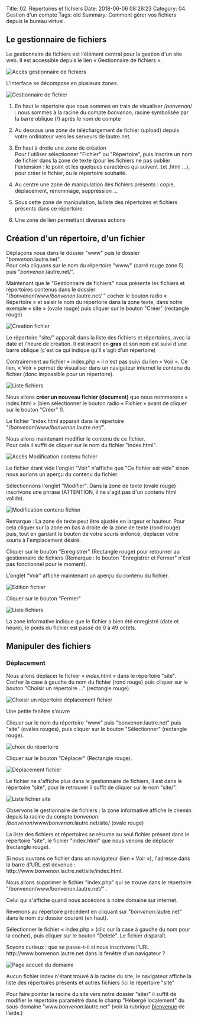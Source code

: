 Title: 02. Répertoires et fichiers 
Date: 2018-06-06 08:26:23
Category: 04. Gestion d'un compte
Tags: old
Summary: Comment gérer vos fichiers depuis le bureau virtuel.  

## Le gestionnaire de fichiers

Le gestionnaire de fichiers est l'élément central pour la gestion d'un site web.
Il est accessible depuis le lien « Gestionnaire de fichiers ».

![Accès gestionnaire de fichiers](../img/gestion_fichier.jpg)

L'interface se décompose en plusieurs zones.

![Gestionnaire de fichier](../img/gestion_fichier_interface.jpg)

1. En haut le répertoire que nous sommes en train de visualiser /*bonvenon*/ : nous sommes à la racine du compte *bonvenon*, racine symbolisée par la barre oblique (/) après le nom de compte

2. Au dessous une zone de téléchargement de fichier (upload) depuis votre ordinateur vers les serveurs de lautre.net.

3. En haut à droite une zone de création  
Pour l'utiliser sélectionner "Fichier" ou "Répertoire", puis inscrire un nom de fichier dans la zone de texte (pour les fichiers ne pas oublier l'extension : le point et les quelques caractères qui suivent .txt .html ...), pour créer le fichier, ou le répertoire souhaité.  

4. Au centre une zone de manipulation des fichiers présents : copie, déplacement, renommage, suppression ...

5. Sous cette zone de manipulation, la liste des répertoires et fichiers présents dans ce répertoire.

6. Une zone de lien permettant diverses actions  


## Création d'un répertoire, d'un fichier

Déplaçons nous dans le dossier "www" puis le dossier "*bonvenon*.lautre.net".  
Pour cela cliquons sur le nom du répertoire "www/" (carré rouge zone 5) puis "*bonvenon*.lautre.net/".

Maintenant que le "Gestionnaire de fichiers" nous présente les fichiers et répertoires contenus dans le dossier "/*bonvenon*/www/*bonvenon*.lautre.net/ " cocher le bouton radio « Répertoire » et saisir le nom du répertoire dans la zone texte, dans notre exemple « site » (ovale rouge) puis cliquer sur le bouton "Créer" (rectangle rouge)

![Creation fichier](../img/gest-fich12.jpg)

Le répertoire "site/" apparaît dans la liste des fichiers et répertoires, avec la date et l'heure de création.
Il est inscrit en **gras** et son nom est suivi d'une barre oblique (c'est ce qui indique qu'il s'agit d'un répertoire)

Contrairement au fichier « index.php » il n'est pas suivi du lien « Voir ». Ce lien, « Voir » permet de visualiser dans un navigateur internet le contenu du fichier (donc impossible pour un répertoire).

![Liste fichiers](../img/gest-fich13.jpg)

Nous allons **créer un nouveau fichier (document)** que nous nommerons « index.html » (bien sélectionner le bouton radio « Fichier » avant de cliquer sur le bouton "Créer" !).

Le fichier "index.html apparait dans le répertoire "/*bonvenon*/www/*bonvenon*.lautre.net/".

Nous allons maintenant modifier le contenu de ce fichier.  
Pour cela il suffit de cliquer sur le nom du fichier "index.html".  

![Accès Modification contenu fichier](../img/gest-fich131.jpg)

Le fichier étant vide l'onglet "Voir" n'affiche que "Ce fichier est vide" sinon nous aurions un aperçu du contenu du fichier.

Sélectionnons l'onglet "Modifier".
Dans la zone de texte (ovale rouge) inscrivons une phrase (ATTENTION, il ne s'agit pas d'un contenu html valide).

![Modification contenu fichier](../img/gest-fich14.jpg)  

Remarque : La zone de texte peut être ajustée en largeur et hauteur. Pour cela cliquer sur la zone en bas à droite de la zone de texte (rond rouge) puis, tout en gardant le bouton de votre souris enfoncé, déplacer votre souris à l'emplacement désiré.

Cliquer sur le bouton "Enregistrer" (Rectangle rouge) pour retourner au gestionnaire de fichiers (Remarque : le bouton "Enregistrer et Fermer" n'est pas fonctionnel pour le moment).

L'onglet "Voir" affiche maintenant un aperçu du contenu du fichier.

![Edition fichier](../img/gest-fich141.jpg)

Cliquer sur le bouton "Fermer"

![Liste fichiers](../img/gest-fich15.jpg)

La zone informative indique que le fichier a bien été enregistré (date et heure), le poids du fichier est passé de 0 à 49 octets.  

## Manipuler des fichiers ##

### Déplacement ###

Nous allons déplacer le fichier « *index.html* » dans le répertoire "site".  
Cocher la case à gauche du nom du fichier (rond rouge) puis cliquer sur le bouton "Choisir un répertoire ..." (rectangle rouge).

![Choisir un répertoire déplacement fichier](../img/gest-fich16.jpg)

Une petite fenêtre s'ouvre  

Cliquer sur le nom du répertoire "www" puis "bonvenon.lautre.net" puis "site" (ovales rouges), puis cliquer sur le bouton "Sélectionner" (rectangle rouge).  

![choix du répertoire](../img/gest-fich17.jpg)

Cliquer sur le bouton "Déplacer" (Rectangle rouge).

![Déplacement fichier](../img/gest-fich18.jpg)

Le fichier ne s'affiche plus dans le gestionnaire de fichiers, il est dans le répertoire "site", pour le retrouver il suffit de cliquer sur le nom "site/".  

![Liste fichier site](../img/gest-fich19.jpg)  

Observons le gestionnaire de fichiers : la zone informative affiche le chemin depuis la racine du compte *bonvenon*: /*bonvenon*/www/*bonvenon*.lautre.net/site/ (ovale rouge)  

La liste des fichiers et répertoires se résume au seul fichier présent dans le répertoire "site", le fichier "index.html" que nous venons de déplacer (rectangle rouge).

Si nous ouvrons ce fichier dans un navigateur (lien « Voir »), l'adresse dans la barre d'URL est devenue : http://www\.*bonvenon*.lautre.net/site/index.html.

Nous allons supprimer le fichier "index.php" qui se trouve dans le répertoire "/bonvenon/www/bonvenon.lautre.net/" .

Celui qui s'affiche quand nous accédons à notre domaine sur internet.

Revenons au répertoire précédent en cliquant sur "*bonvenon*.lautre.net"  dans le nom du dossier courant (en haut).  

Sélectionner le fichier « index.php » (clic sur la case à gauche du nom pour la cocher), puis cliquer sur le bouton "Delete". Le fichier disparaît.

Soyons curieux : que se passe-t-il si nous inscrivons l'URL http://www\.bonvenon.lautre.net dans la fenêtre d'un navigateur ?  

![Page accueil du domaine](../img/gest-fich20.jpg)  

Aucun fichier index n'étant trouvé à la racine du site, le navigateur affiche la liste des répertoires présents et autres fichiers  (ici le répertoire "site"

Pour faire pointer la racine du site vers notre dossier "site/" il suffit de modifier le répertoire paramétré dans le champ "Hébergé localement" du sous-domaine "www\.*bonvenon*.lautre.net" (voir la rubrique [bienvenue](http://aide.lautre.net/bienvenue-a-lautre-net.html) de l'aide.)

